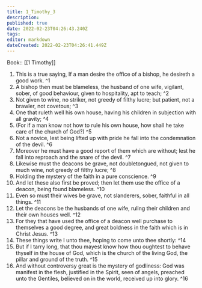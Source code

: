 ```yaml
---
title: 1_Timothy_3
description: 
published: true
date: 2022-02-23T04:26:43.240Z
tags: 
editor: markdown
dateCreated: 2022-02-23T04:26:41.449Z
---
```


 Book:: [[1 Timothy]]
 1. This is a true saying, If a man desire the office of a bishop, he desireth a good work. ^1
 2. A bishop then must be blameless, the husband of one wife, vigilant, sober, of good behaviour, given to hospitality, apt to teach; ^2
 3. Not given to wine, no striker, not greedy of filthy lucre; but patient, not a brawler, not covetous; ^3
 4. One that ruleth well his own house, having his children in subjection with all gravity; ^4
 5. (For if a man know not how to rule his own house, how shall he take care of the church of God?) ^5
 6. Not a novice, lest being lifted up with pride he fall into the condemnation of the devil. ^6
 7. Moreover he must have a good report of them which are without; lest he fall into reproach and the snare of the devil. ^7
 8. Likewise must the deacons be grave, not doubletongued, not given to much wine, not greedy of filthy lucre; ^8
 9. Holding the mystery of the faith in a pure conscience. ^9
 10. And let these also first be proved; then let them use the office of a deacon, being found blameless. ^10
 11. Even so must their wives be grave, not slanderers, sober, faithful in all things. ^11
 12. Let the deacons be the husbands of one wife, ruling their children and their own houses well. ^12
 13. For they that have used the office of a deacon well purchase to themselves a good degree, and great boldness in the faith which is in Christ Jesus. ^13
 14. These things write I unto thee, hoping to come unto thee shortly: ^14
 15. But if I tarry long, that thou mayest know how thou oughtest to behave thyself in the house of God, which is the church of the living God, the pillar and ground of the truth. ^15
 16. And without controversy great is the mystery of godliness: God was manifest in the flesh, justified in the Spirit, seen of angels, preached unto the Gentiles, believed on in the world, received up into glory. ^16
